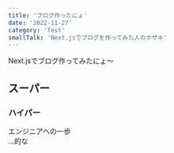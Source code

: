 ```yaml
---
title: 'ブログ作ったにょ'
date: '2022-11-27'
category: 'Test'
smallTalk: 'Next.jsでブログを作ってみた人のホザキ'
---
```


Next.jsでブログ作ってみたにょ〜  
## スーパー  
### ハイパー  
エンジニアへの一歩  
...的な